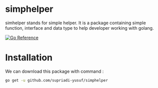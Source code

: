 # simphelper

simhelper stands for simple helper. It is a package containing simple function, interface and data type to help developer working with golang.

[![Go Reference](https://pkg.go.dev/badge/github.com/supriadi-yusuf/simphelper.svg)](https://pkg.go.dev/github.com/supriadi-yusuf/simphelper)


# Installation 

We can download this package with command :

```bash
go get -u github.com/supriadi-yusuf/simphelper
```

